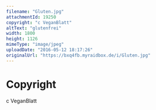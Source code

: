 ```yaml
---
filename: "Gluten.jpg"
attachmentId: 19250
copyright: "c VeganBlatt"
altText: "glutenfrei"
width: 1800
height: 1126
mimeType: "image/jpeg"
uploadDate: "2016-05-12 18:17:26"
originalUrl: "https://bxq4fb.myraidbox.de/i/Gluten.jpg"
---
```


# Copyright

c VeganBlatt
